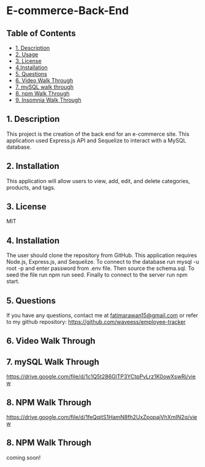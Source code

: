 # E-commerce-Back-End
## Table of Contents
 
 * [1. Description](#1-description)
 * [2. Usage](#2-usage)
 * [3. License](#3-license)
 * [4.Installation](#4installation)
 * [5. Questions](#5-questions)
 * [6. Video Walk Through](#6-vide-walk-through)
 * [7. mySQL walk through](#7-mySQL)
 * [8. npm Walk Through](#8-npm)
 * [9. Insomnia Walk Through](#9-insomnia)
 
 
 
## 1. Description
This project is the creation of the back end for an e-commerce site. This application used Express.js API and Sequelize to interact with a MySQL database.

##  2. Installation
This application will allow users to view, add, edit, and delete categories, products, and tags.

## 3. License

MIT

##  4. Installation
The user should clone the repository from GitHub. This application requires Node.js, Express.js, and Sequelize. To connect to the database run mysql -u root -p and enter password from .env file. Then source the schema.sql. To seed the file run npm run seed. Finally to connect to the server run npm start.

##  5. Questions

If you have any questions, contact me at fatimarawan15@gmail.com or refer to my github repository: https://github.com/waveess/employee-tracker

##  6. Video Walk Through

##  7. mySQL Walk Through

https://drive.google.com/file/d/1c1Q5t286GlTP3YCtpPvLrz1K0owXswRi/view

##  8. NPM Walk Through
https://drive.google.com/file/d/1feQqitS1HamN8fh2UxZpopajVhXmIN2q/view

##  8. NPM Walk Through
coming soon!


